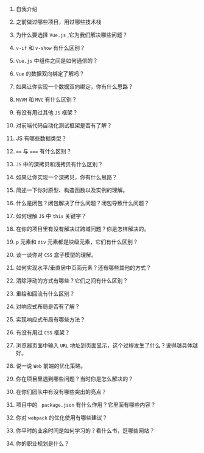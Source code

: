 1. 自我介绍

2. 之前做过哪些项目，用过哪些技术栈

3. 为什么要选择 `Vue.js` ,它为我们解决哪些问题？

4.  `v-if` 和 `v-show` 有什么区别？

5. `Vue.js` 中组件之间是如何通信的？

6. `Vue` 的数据双向绑定了解吗？

7. 如果让你实现一个数据双向绑定，你有什么思路？

8. `MVVM` 和 `MVC` 有什么区别？

9. 有没有用过其他 `JS` 框架？

10. 对前端代码自动化测试框架是否有了解？

    

11. JS 有哪些数据类型？

12. `==` 与 `===` 有什么区别？

13. `JS` 中的深拷贝和浅拷贝有什么区别？

14. 如果让你实现一个深拷贝，你有什么思路？

15. 简述一下你对原型、构造函数以及实例的理解。

16. 什么是闭包？闭包解决了什么问题？闭包导致什么问题？

17. 如何理解 `JS` 中 `this` 关键字？

18. 在你的项目里有没有解决过跨域问题？你是怎样解决的。

    

19. `p` 元素和 `div` 元素都是块级元素，它们有什么区别？

20. 谈一谈你对 `CSS` 盒子模型的理解。

21. 如何实现水平/垂直居中页面元素？还有哪些其他的方式？

22. 清除浮动的方式有哪些？它们之间有什么区别？

23. 重绘和回流有什么区别？

24. 对响应式布局是否有了解？

25. 实现响应式布局有哪些方法？

26. 有没有用过 `CSS` 框架？

    

27. 浏览器页面中输入 `URL` 地址到页面显示，这个过程发生了什么？说得越具体越好。

28. 说一说 `Web` 前端的优化策略。

29. 你在项目里遇到哪些问题？当时你是怎么解决的？

30. 在你们团队中有没有哪些突出的亮点？

31. 项目中的 ` package.json` 有什么作用？它里面有哪些内容？ 

32. 你对 `webpack` 的优化使用有哪些建议？

    

33. 你平时的业余时间是如何学习的？看什么书，逛哪些网站？
34. 你的职业规划是什么？